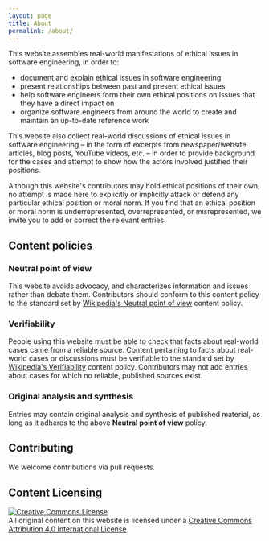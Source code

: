 ```yaml
---
layout: page
title: About
permalink: /about/
---
```


This website assembles real-world manifestations of ethical issues in software engineering, in order to:

* document and explain ethical issues in software engineering
* present relationships between past and present ethical issues
* help software engineers form their own ethical positions on issues that they have a direct impact on
* organize software engineers from around the world to create and maintain an up-to-date reference work

This website also collect real-world discussions of ethical issues in software engineering – in the form of excerpts from newspaper/website articles, blog posts, YouTube videos, etc. – in order to provide background for the cases and attempt to show how the actors involved justified their positions.

Although this website's contributors may hold ethical positions of their own, no attempt is made here to explicitly or implicitly attack or defend any particular ethical position or moral norm. If you find that an ethical position or moral norm is underrepresented, overrepresented, or misrepresented, we invite you to add or correct the relevant entries.

## Content policies
### Neutral point of view
This website avoids advocacy, and characterizes information and issues rather than debate them. Contributors should conform to this content policy to the standard set by [Wikipedia's Neutral point of view](https://en.wikipedia.org/wiki/Wikipedia:Neutral_point_of_view) content policy.

### Verifiability
People using this website must be able to check that facts about real-world cases came from a reliable source. Content pertaining to facts about real-world cases or discussions must be verifiable to the standard set by [Wikipedia's Verifiability](https://en.wikipedia.org/wiki/Wikipedia:Verifiability) content policy. Contributors may not add entries about cases for which no reliable, published sources exist.

### Original analysis and synthesis
Entries may contain original analysis and synthesis of published material, as long as it adheres to the above **Neutral point of view** policy.

## Contributing
We welcome contributions via pull requests.

## Content Licensing

<a rel="license" href="http://creativecommons.org/licenses/by/4.0/"><img alt="Creative Commons License" style="border-width:0" src="https://i.creativecommons.org/l/by/4.0/88x31.png" /></a><br />All original content on this website is licensed under a <a rel="license" href="http://creativecommons.org/licenses/by/4.0/">Creative Commons Attribution 4.0 International License</a>.
